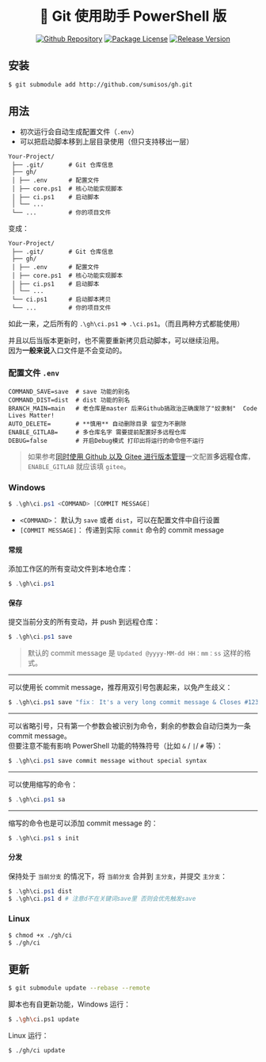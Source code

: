 <h1 align="center">🚀 Git 使用助手 PowerShell 版</h1>

<p  align="center">
    <a href="https://github.com/sumisos/gh" target="_blank"><img src="https://img.shields.io/badge/sumisos-gh-blue?logo=github" alt="Github Repository" /></a>
    <a href="https://github.com/sumisos/gh/blob/main/LICENSE" target="_blank"><img src="https://img.shields.io/badge/License-MIT-green" alt="Package License" /></a>
    <a href="https://github.com/sumisos/gh/tags" target="_blank"><img src="https://img.shields.io/github/v/tag/sumisos/gh?label=Version" alt="Release Version" /></a>
</p>

## 安装
```bash
$ git submodule add http://github.com/sumisos/gh.git
```

## 用法
* 初次运行会自动生成配置文件（`.env`）  
* 可以把启动脚本移到上层目录使用（但只支持移出一层）  

```
Your-Project/
 ├── .git/       # Git 仓库信息
 ├── gh/
 │ ├── .env      # 配置文件
 │ ├── core.ps1  # 核心功能实现脚本
 │ ├── ci.ps1    # 启动脚本
 │ └── ...
 └── ...         # 你的项目文件
```

变成：  
```
Your-Project/
 ├── .git/       # Git 仓库信息
 ├── gh/
 │ ├── .env      # 配置文件
 │ ├── core.ps1  # 核心功能实现脚本
 │ ├── ci.ps1    # 启动脚本
 │ └── ...
 └── ci.ps1      # 启动脚本拷贝
 └── ...         # 你的项目文件
```

如此一来，之后所有的 `.\gh\ci.ps1` => `.\ci.ps1`。（而且两种方式都能使用）  

并且以后当版本更新时，也不需要重新拷贝启动脚本，可以继续沿用。  
因为**一般来说**入口文件是不会变动的。  

### 配置文件 `.env`
```
COMMAND_SAVE=save  # save 功能的别名
COMMAND_DIST=dist  # dist 功能的别名
BRANCH_MAIN=main   # 老仓库是master 后来Github搞政治正确废除了"奴隶制"  Code Lives Matter!
AUTO_DELETE=       # **慎用** 自动删除目录 留空为不删除
ENABLE_GITLAB=     # 多仓库名字 需要提前配置好多远程仓库
DEBUG=false        # 开启Debug模式 打印出将运行的命令但不运行
```

> 如果参考<a href="https://ews.ink/tech/git-github-gitee" target="_blank">同时使用 Github 以及 Gitee 进行版本管理</a>一文配置**多远程仓库**，`ENABLE_GITLAB` 就应该填 `gitee`。  

### Windows
```powershell
$ .\gh\ci.ps1 <COMMAND> [COMMIT MESSAGE]
```

* `<COMMAND>`： 默认为 `save` 或者 `dist`，可以在配置文件中自行设置  
* `[COMMIT MESSAGE]`： 传递到实际 `commit` 命令的 commit message  

#### 常规
添加工作区的所有变动文件到本地仓库：  
```powershell
$ .\gh\ci.ps1
```

#### 保存
提交当前分支的所有变动，并 push 到远程仓库：  
```powershell
$ .\gh\ci.ps1 save
```

> 默认的 commit message 是 `Updated @yyyy-MM-dd HH：mm：ss` 这样的格式。  

---

可以使用长 commit message，推荐用双引号包裹起来，以免产生歧义：  
```powershell
$ .\gh\ci.ps1 save "fix： It's a very long commit message & Closes #123, #456"
```

---

可以省略引号，只有第一个参数会被识别为命令，剩余的参数会自动归类为一条 commit message。  
但要注意不能有影响 PowerShell 功能的特殊符号（比如 `&` / `|`/ `#` 等）：  
```powershell
$ .\gh\ci.ps1 save commit message without special syntax
```

---

可以使用缩写的命令：  
```powershell
$ .\gh\ci.ps1 sa
```

---

缩写的命令也是可以添加 commit message 的：  
```powershell
$ .\gh\ci.ps1 s init
```

#### 分发
保持处于 `当前分支` 的情况下，将 `当前分支` 合并到 `主分支`，并提交 `主分支`：  

```powershell
$ .\gh\ci.ps1 dist
$ .\gh\ci.ps1 d # 注意d不在关键词save里 否则会优先触发save
```

### Linux
```bash
$ chmod +x ./gh/ci
$ ./gh/ci
```

## 更新
```bash
$ git submodule update --rebase --remote
```

脚本也有自更新功能，Windows 运行：  
```bash
$ .\gh\ci.ps1 update
```

Linux 运行：  
```bash
$ ./gh/ci update
```
